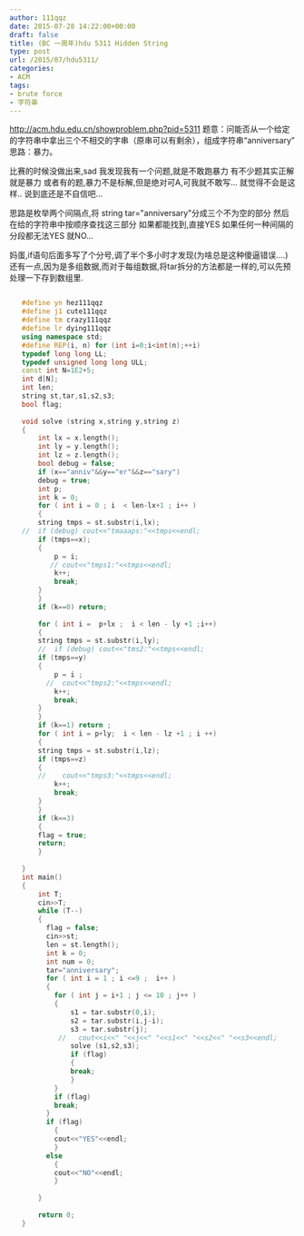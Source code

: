 ```yaml
---
author: 111qqz
date: 2015-07-28 14:22:00+00:00
draft: false
title: (BC 一周年)hdu 5311 Hidden String
type: post
url: /2015/07/hdu5311/
categories:
- ACM
tags:
- brute force
- 字符串
---
```


http://acm.hdu.edu.cn/showproblem.php?pid=5311
题意：问能否从一个给定的字符串中拿出三个不相交的字串（原串可以有剩余），组成字符串“anniversary”
思路：暴力。

比赛的时候没做出来,sad
我发现我有一个问题,就是不敢跑暴力
有不少题其实正解就是暴力
或者有的题,暴力不是标解,但是绝对可A,可我就不敢写...
就觉得不会是这样..
说到底还是不自信吧...

思路是枚举两个间隔点,将 string tar="anniversary"分成三个不为空的部分
然后在给的字符串中按顺序查找这三部分
如果都能找到,直接YES
如果任何一种间隔的分段都无法YES 就NO...

妈蛋,if语句后面多写了个分号,调了半个多小时才发现(为啥总是这种傻逼错误....)
还有一点,因为是多组数据,而对于每组数据,将tar拆分的方法都是一样的,可以先预处理一下存到数组里.

 ```c++

    #define yn hez111qqz
    #define j1 cute111qqz
    #define tm crazy111qqz
    #define lr dying111qqz
    using namespace std;
    #define REP(i, n) for (int i=0;i<int(n);++i)  
    typedef long long LL;
    typedef unsigned long long ULL;
    const int N=1E2+5;
    int d[N];
    int len;
    string st,tar,s1,s2,s3;
    bool flag;
    
    void solve (string x,string y,string z)
    {
        int lx = x.length();
        int ly = y.length();
        int lz = z.length();
        bool debug = false;
        if (x=="anniv"&&y=="er"&&z=="sary")
    	debug = true;
        int p;
        int k = 0;
        for ( int i = 0 ; i  < len-lx+1 ; i++ )
        {
    	string tmps = st.substr(i,lx);
    //	if (debug) cout<<"tmaaaps:"<<tmps<<endl;
    	if (tmps==x);
    	{
    	    p = i;
    	   // cout<<"tmps1:"<<tmps<<endl;
    	    k++;
    	    break;
    	}
        }
        if (k==0) return;
    
        for ( int i =  p+lx ;  i < len - ly +1 ;i++)
        {
    	string tmps = st.substr(i,ly);
        //	if (debug) cout<<"tms2:"<<tmps<<endl;
    	if (tmps==y)
    	{
    	    p = i ;
    	  //  cout<<"tmps2:"<<tmps<<endl;
    	    k++;
    	    break;
    	}
        }
        if (k==1) return ;
        for ( int i = p+ly;  i < len - lz +1 ; i ++)
        {
    	string tmps = st.substr(i,lz);
    	if (tmps==z)
    	{
    	//    cout<<"tmps3:"<<tmps<<endl;
    	    k++;
    	    break;
    	}
        }
        if (k==3)
        {
    	flag = true;
    	return;
        }
    
    }
    int main()
    {
        int T; 
        cin>>T;
        while (T--)
        {
    	  flag = false;
    	  cin>>st;
    	  len = st.length();
    	  int k = 0;
    	  int num = 0;
    	  tar="anniversary";
    	  for ( int i = 1 ; i <=9 ;  i++ )
    	  {
    	    for ( int j = i+1 ; j <= 10 ; j++ )
    		{
    		    s1 = tar.substr(0,i);
    		    s2 = tar.substr(i,j-i);
    		    s3 = tar.substr(j);
    		 //   cout<<i<<" "<<j<<" "<<s1<<" "<<s2<<" "<<s3<<endl;
    		    solve (s1,s2,s3);
    		    if (flag)
    		    {
    			break;
    		    }
    		}
    	    if (flag)
    		break;
    	  }
    	  if (flag)
    	    {
    		cout<<"YES"<<endl;
    	    }
    	  else
    	    {
    		cout<<"NO"<<endl;
    	    }
    
        }
      
    	return 0;
    }
    
```